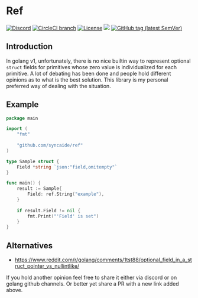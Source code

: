 # Ref

[![Discord](https://img.shields.io/discord/428990244952735764.svg?style=flat&logo=discord&colorB=green)](https://discord.gg/M9nxJ3g)
[![CircleCI branch](https://img.shields.io/circleci/project/github/syncaide/ref/master.svg?label=master&logo=circleci)](https://circleci.com/gh/syncaide/workflows/ref)
[![License](https://img.shields.io/badge/License-Apache%202.0-blue.svg)](LICENSE.md)
[![](https://godoc.org/github.com/trivigy/set?status.svg&style=flat)](http://godoc.org/github.com/syncaide/ref)
[![GitHub tag (latest SemVer)](https://img.shields.io/github/tag/syncaide/ref.svg?style=flat&color=e36397&label=release)](https://github.com/syncaide/ref/releases/latest)

## Introduction
In golang v1, unfortunately, there is no nice builtin way to represent optional 
`struct` fields for primitives whose zero value is individualized for each 
primitive. A lot of debating has been done and people hold different opinions 
as to what is the best solution. This library is my personal preferred way
of dealing with the situation.

## Example
```go
package main

import (
	"fmt"
	
	"github.com/syncaide/ref"
)

type Sample struct {
	Field *string `json:"field,omitempty"`
}

func main() {
	result := Sample{
		Field: ref.String("example"),
	}
	
	if result.Field != nil {
		fmt.Print("'Field' is set")
	}
}
```

## Alternatives
* https://www.reddit.com/r/golang/comments/1tst88/optional_field_in_a_struct_pointer_vs_nullintlike/

If you hold another opinion feel free to share it either via discord or on 
golang github channels. Or better yet share a PR with a new link added above.
